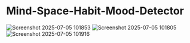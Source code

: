 # Mind-Space-Habit-Mood-Detector
![Screenshot 2025-07-05 101853](https://github.com/user-attachments/assets/f3cd3897-57c9-4ecc-ba68-0cc930ada74b)
![Screenshot 2025-07-05 101805](https://github.com/user-attachments/assets/b08dc8a8-645c-4566-80f3-08c493792911)
![Screenshot 2025-07-05 101916](https://github.com/user-attachments/assets/e4466124-48a9-4f69-b12c-182ffb51939c)

